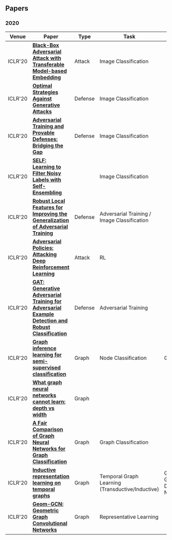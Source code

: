 ## Papers

### 2020
| Venue | Paper           | Type       |  Task | Model       | Code |
| --------- | -------- | -------- | -------- | ----------- | ---- |
| ICLR'20 | **[Black-Box Adversarial Attack with Transferable Model-based Embedding](https://openreview.net/pdf?id=SJxhNTNYwB)** | Attack | Image Classification | |  |
| ICLR'20 | **[Optimal Strategies Against Generative Attacks](https://openreview.net/pdf?id=BkgzMCVtPB)**  | Defense  |  Image Classification  | | |
| ICLR'20 |**[Adversarial Training and Provable Defenses: Bridging the Gap](https://openreview.net/pdf?id=SJxSDxrKDr)** | Defense | Image Classification | | |
| ICLR'20 | **[SELF: Learning to Filter Noisy Labels with Self-Ensembling](https://openreview.net/pdf?id=HkgsPhNYPS)** |  | Image Classification |  | |
| ICLR'20 | **[Robust Local Features for Improving the Generalization of Adversarial Training](https://openreview.net/pdf?id=H1lZJpVFvr)** | Defense | Adversarial Training / Image Classification | |  |
| ICLR'20 | **[Adversarial Policies: Attacking Deep Reinforcement Learning](https://openreview.net/pdf?id=HJgEMpVFwB)** | Attack | RL |  |  |
| ICLR'20 | **[GAT: Generative Adversarial Training for Adversarial Example Detection and Robust Classification](https://openreview.net/pdf?id=SJeQEp4YDH)** | Defense | Adversarial Training | |  |
| ICLR'20 | **[Graph inference learning for semi-supervised classification](https://openreview.net/pdf?id=r1evOhEKvH)** | Graph | Node Classification | GIL | |
| ICLR'20 | **[What graph neural networks cannot learn: depth vs width](https://openreview.net/pdf?id=B1l2bp4YwS)** | Graph | | | |
| ICLR'20 | **[A Fair Comparison of Graph Neural Networks for Graph Classification](https://openreview.net/pdf?id=HygDF6NFPB)** | Graph | Graph Classification | | |
| ICLR'20 | **[Inductive representation learning on temporal graphs](https://openreview.net/pdf?id=rJeW1yHYwH)** | Graph | Temporal Graph Learning (Transductive/Inductive) | GAT, GraphSAGE, DeepWalk, Node2vec| |
| ICLR'20 | **[Geom-GCN: Geometric Graph Convolutional Networks](https://openreview.net/pdf?id=S1e2agrFvS)** | Graph | Representative Learning |  | |
